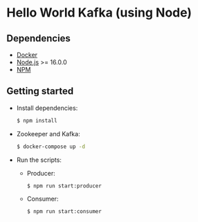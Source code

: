 # Hello World Kafka (using Node)

## Dependencies

- [Docker](https://docs.docker.com/install/)
- [Node.js](https://nodejs.org/en/) >= 16.0.0
- [NPM](https://docs.npmjs.com/cli/v8/commands/npm-install)

## Getting started

- Install dependencies:
  ``` bash
  $ npm install
  ```

- Zookeeper and Kafka:
  ``` bash
  $ docker-compose up -d
  ```
  
- Run the scripts:
  - Producer:  
    ``` bash
    $ npm run start:producer
    ```
  - Consumer:
    ``` bash
    $ npm run start:consumer
    ```
